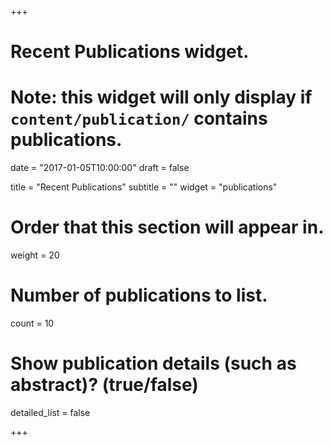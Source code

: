 +++
# Recent Publications widget.
# Note: this widget will only display if `content/publication/` contains publications.

date = "2017-01-05T10:00:00"
draft = false

title = "Recent Publications"
subtitle = ""
widget = "publications"

# Order that this section will appear in.
weight = 20

# Number of publications to list.
count = 10

# Show publication details (such as abstract)? (true/false)
detailed_list = false

+++


